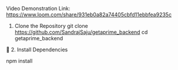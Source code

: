 Video Demonstration Link: https://www.loom.com/share/931eb0a82a74405cbfd11ebbfea9235c

1. Clone the Repository
git clone https://github.com/SandrajSaju/getaprime_backend 
cd getaprime_backend

📂 2. Install Dependencies

 npm install
 
